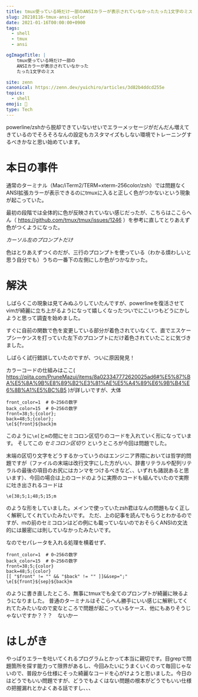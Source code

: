 ```yaml
---
title: tmux使っている時だけ一部のANSIカラーが表示されていなかったたった1文字のミス
slug: 20210116-tmux-ansi-color
date: 2021-01-16T00:00:00+0900
tags:
  - shell
  - tmux
  - ansi

ogImageTitle: |
    tmux使っている時だけ一部の
    ANSIカラーが表示されていなかった
    たった1文字のミス

site: zenn
canonical: https://zenn.dev/yuichiro/articles/3d82b4ddcd255e 
topics: 
  - shell
emoji: 🔧
type: Tech
---
```


powerline/zshから脱却できていないせいでエラーメッセージがだんだん増えてきているのでそろそろなんの設定もカスタマイズもしない環境でトレーニングするべきかなと思い始めています。

# 本日の事件

通常のターミナル（Mac/iTerm2/TERM=xterm-256color/zsh）では問題なくANSI拡張カラーが表示できるのにtmuxに入ると正しく色がつかないという現象が起こっていた。

最初の段階では全体的に色が反映されていない感じだったが、こちらはここらへん（ https://github.com/tmux/tmux/issues/1246 ）を参考に直してとりあえず色がつくようになった。

*カーソル左のプロンプトだけ*

色はとりあえずつくのだが、三行のプロンプトを使っている（わかる煩わしいと思う自分でも）うちの一番下の左側にしか色がつかなかった。

# 解決

しばらくこの現象は見てみぬふりしていたんですが、powerlineを復活させてvimが綺麗に立ち上がるようになって嬉しくなったついでにこいつもどうにかしようと思って調査を始めました。

すぐに自前の関数で色を変更している部分が着色されていなくて、直でエスケープシーケンスを打っていた左下のプロンプトにだけ着色されていたことに気づきました。

しばらく試行錯誤していたのですが、ついに原因発見！

カラーコードの仕組みはここ( https://qiita.com/PruneMazui/items/8a023347772620025ad6#%E5%87%BA%E5%8A%9B%E8%89%B2%E3%81%AE%E5%A4%89%E6%9B%B4%E6%8B%A1%E5%BC%B5 )が詳しいですが、大体
```
front_color=1  # 0~256の数字
back_color=15  # 0~256の数字
front=38;5;{color};
back=48;5;{color};
\e[${front}${back}m
```

このように`\e[`と`m`の間にセミコロン区切りのコードを入れていく形になっています。
そしてこの *セミコロン区切り* というところが今回は問題でした。

末端の区切り文字をどうするかっていうのはエンジニア界隈においては哲学的問題ですが（ファイルの末端は改行文字にした方がいい、辞書リテラルや配列リテラルの最後の項目のお尻にはカンマをつけるべきなど、、いずれも諸説あると思います）、今回の場合は上のコードのように実際のコードも組んでいたので実際に吐き出されるコードは

```
\e[38;5;1;48;5;15;m
```

のような形をしていました。メインで使っていたzsh君はなんの問題もなく正しく解釈してくれていたみたいです。
ただ、上の記事を読んでもらうとわかるのですが、mの前のセミコロンはどの例にも載っていないのでおそらくANSIの文法的には厳密には則していなかったみたいです。

なのでセパレータを入れる処理を横着せず、

```
front_color=1  # 0~256の数字
back_color=15  # 0~256の数字
front=38;5;{color}
back=48;5;{color}
[[ "$front" != "" && "$back" != "" ]]&&sep=";"
\e[${front}${sep}${back}m
```

のように書き直したところ、無事にtmuxでも全てのプロンプトが綺麗に映るようになりました。
普通のターミナルはそこらへん勝手にいい感じに解釈してくれてたみたいなので変なところで問題が起こっているケース、他にもありそうじゃないですか？？？　ないかー

# はしがき

やっぱりエラーを吐いてくれるプログラムとかって本当に親切です。目grepで問題箇所を探す能力って限界があるし、今回みたいにうまくいくのって毎回じゃないので、普段から仕様にそった綺麗なコードを心がけようと思いました。今日のはどうでもいい問題ですが、どうでもよくはない問題の根本がどうでもいい仕様の把握漏れとかよくある話ですし、、、
